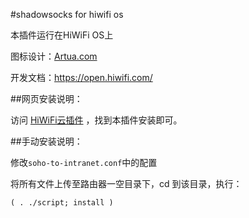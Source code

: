 #shadowsocks for hiwifi os

本插件运行在HiWiFi OS上

图标设计：[Artua.com](http://findicons.com/icon/17770/intranet)

开发文档：https://open.hiwifi.com/

##网页安装说明：

访问 [HiWiFi云插件](https://app.hiwifi.com/) ，找到本插件安装即可。

##手动安装说明：

修改`soho-to-intranet.conf`中的配置

将所有文件上传至路由器一空目录下，cd 到该目录，执行：

`( . ./script; install )`
